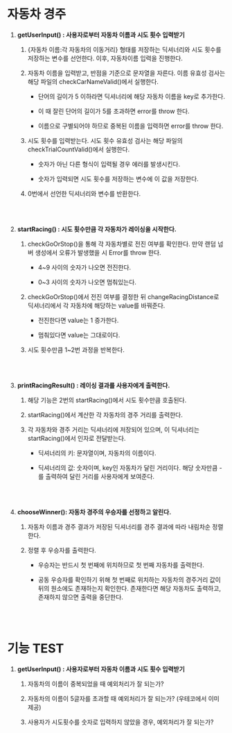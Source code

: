 # 자동차 경주

1. **getUserInput() : 사용자로부터 자동차 이름과 시도 횟수 입력받기**

   1. {자동차 이름:각 자동차의 이동거리} 형태를 저장하는 딕셔너리와 시도 횟수를 저장하는 변수를 선언한다. 이후, 자동차이름 입력을 진행한다.

   2. 자동차 이름을 입력받고, 반점을 기준으로 문자열을 자른다. 이름 유효성 검사는 해당 파일의 checkCarNameValid()에서 실행한다.

      - 단어의 길이가 5 이하라면 딕셔너리에 해당 자동차 이름을 key로 추가한다.

      - 이 때 잘린 단어의 길이가 5를 초과하면 error를 throw 한다.

      - 이름으로 구별되어야 하므로 중복된 이름을 입력하면 error를 throw 한다.

   3. 시도 횟수를 입력받는다. 시도 횟수 유효성 검사는 해당 파일의 checkTrialCountValid()에서 실행한다.

      - 숫자가 아닌 다른 형식이 입력될 경우 에러를 발생시킨다.

      - 숫자가 입력되면 시도 횟수를 저장하는 변수에 이 값을 저장한다.

   4. 0번에서 선언한 딕셔너리와 변수를 반환한다.

<br />
<br />

2. **startRacing() : 시도 횟수만큼 각 자동차가 레이싱을 시작한다.**

   1. checkGoOrStop()을 통해 각 자동차별로 전진 여부를 확인한다. 만약 랜덤 넘버 생성에서 오류가 발생했을 시 Error를 throw 한다.

      - 4~9 사이의 숫자가 나오면 전진한다.

      - 0~3 사이의 숫자가 나오면 멈춰있는다.

   2. checkGoOrStop()에서 전진 여부를 결정한 뒤 changeRacingDistance로 딕셔너리에서 각 자동차에 해당하는 value를 바꿔준다.

      - 전진한다면 value는 1 증가한다.

      - 멈춰있다면 value는 그대로이다.

   3. 시도 횟수만큼 1~2번 과정을 반복한다.

<br />
<br />

3. **printRacingResult() : 레이싱 결과를 사용자에게 출력한다.**

   1. 해당 기능은 2번의 startRacing()에서 시도 횟수만큼 호출된다.

   2. startRacing()에서 계산한 각 자동차의 경주 거리를 출력한다.

   3. 각 자동차와 경주 거리는 딕셔너리에 저장되어 있으며, 이 딕셔너리는 startRacing()에서 인자로 전달받는다.

      - 딕셔너리의 키: 문자열이며, 자동차의 이름이다.

      - 딕셔너리의 값: 숫자이며, key인 자동차가 달린 거리이다. 해당 숫자만큼 - 를 출력하여 달린 거리를 사용자에게 보여준다.

<br />
<br />

4. **chooseWinner(): 자동차 경주의 우승자를 선정하고 알린다.**

   1. 자동차 이름과 경주 결과가 저장된 딕셔너리를 경주 결과에 따라 내림차순 정렬한다.

   2. 정렬 후 우승자를 출력한다.

      - 우승자는 반드시 첫 번째에 위치하므로 첫 번째 자동차를 출력한다.

      - 공동 우승자를 확인하기 위해 첫 번째로 위치하는 자동차의 경주거리 값이 뒤의 원소에도 존재하는지 확인한다. 존재한다면 해당 자동차도 출력하고, 존재하지 않으면 출력을 중단한다.

<br />
<br />

# 기능 TEST

1. **getUserInput() : 사용자로부터 자동차 이름과 시도 횟수 입력받기**

   1. 자동차의 이름이 중복되었을 때 예외처리가 잘 되는가?

   2. 자동차의 이름이 5글자를 초과할 때 예외처리가 잘 되는가? (우테코에서 이미 제공)

   3. 사용자가 시도횟수를 숫자로 입력하지 않았을 경우, 예외처리가 잘 되는가?
